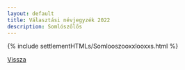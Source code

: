```yaml
---
layout: default
title: Választási névjegyzék 2022
description: Somlószőlős
---
```


{% include settlementHTMLs/Somlooszooxxlooxxs.html %}

[Vissza](../)